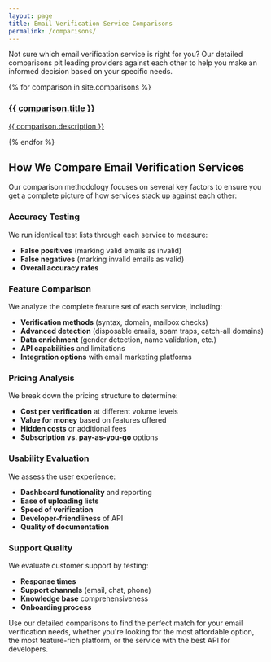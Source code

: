 ```yaml
---
layout: page
title: Email Verification Service Comparisons
permalink: /comparisons/
---
```


<div class="max-w-4xl mx-auto mb-10">
  <div class="bg-white p-6 rounded-lg shadow-sm mb-8">
    <p class="text-lg text-gray-600">
      Not sure which email verification service is right for you? Our detailed comparisons pit leading providers against each other to help you make an informed decision based on your specific needs.
    </p>
  </div>
  
  <div class="grid gap-6 md:grid-cols-2">
    {% for comparison in site.comparisons %}
      <a href="{{ comparison.url }}" class="block p-6 bg-white rounded-lg border border-gray-200 shadow-md hover:bg-gray-50">
        <h3 class="mb-2 text-xl font-bold tracking-tight text-gray-900">{{ comparison.title }}</h3>
        <p class="font-normal text-gray-700">{{ comparison.description }}</p>
      </a>
    {% endfor %}
  </div>
</div>

## How We Compare Email Verification Services

Our comparison methodology focuses on several key factors to ensure you get a complete picture of how services stack up against each other:

### Accuracy Testing

We run identical test lists through each service to measure:
- **False positives** (marking valid emails as invalid)
- **False negatives** (marking invalid emails as valid)
- **Overall accuracy rates**

### Feature Comparison

We analyze the complete feature set of each service, including:
- **Verification methods** (syntax, domain, mailbox checks)
- **Advanced detection** (disposable emails, spam traps, catch-all domains)
- **Data enrichment** (gender detection, name validation, etc.)
- **API capabilities** and limitations
- **Integration options** with email marketing platforms

### Pricing Analysis

We break down the pricing structure to determine:
- **Cost per verification** at different volume levels
- **Value for money** based on features offered
- **Hidden costs** or additional fees
- **Subscription vs. pay-as-you-go** options

### Usability Evaluation

We assess the user experience:
- **Dashboard functionality** and reporting
- **Ease of uploading lists**
- **Speed of verification**
- **Developer-friendliness** of API
- **Quality of documentation**

### Support Quality

We evaluate customer support by testing:
- **Response times**
- **Support channels** (email, chat, phone)
- **Knowledge base** comprehensiveness
- **Onboarding process**

Use our detailed comparisons to find the perfect match for your email verification needs, whether you're looking for the most affordable option, the most feature-rich platform, or the service with the best API for developers.